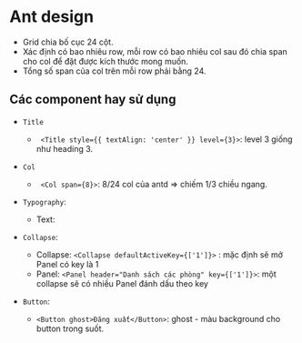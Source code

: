 # Ant design

-   Grid chia bố cục 24 cột.
-   Xác định có bao nhiêu row, mỗi row có bao nhiêu col sau đó chia span cho col để đặt được kích thước mong muốn.
-   Tổng số span của col trên mỗi row phải bằng 24.

## Các component hay sử dụng

-   `Title`

    -   ` <Title style={{ textAlign: 'center' }} level={3}>`: level 3 giống như heading 3.

-   `Col`

    -   ` <Col span={8}>`: 8/24 col của antd => chiếm 1/3 chiều ngang.

-   `Typography`:

    -   Text:

-   `Collapse`:

    -   Collapse: `<Collapse defaultActiveKey={['1']}>` : mặc định sẽ mở Panel có key là 1
    -   Panel: `<Panel header="Danh sách các phòng" key={['1']}>`: một collapse sẽ có nhiều Panel đánh dấu theo key

-   `Button`:
    -   `<Button ghost>Đăng xuất</Button>`: ghost - màu background cho button trong suốt.
